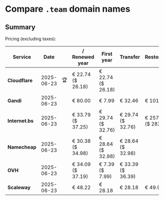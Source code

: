 # Compare `.team` domain names

## Summary

Pricing (excluding taxes):

| Service | Date |  | / Renewed year | First year | Transfer | Restoration |
|--|--|--|--|--|--|--|
| **Cloudflare** | 2025-06-23 | 🏆 | € 22.74<br>($ 26.18) | € 22.74<br>($ 26.18) |  |  |
| **Gandi** | 2025-06-23 |  | € 80.00 | € 7.99 | € 32.46 | € 101.06 |
| **Internet.bs** | 2025-06-23 |  | € 33.79<br>($ 37.25) | € 29.74<br>($ 32.76) | € 29.74<br>($ 32.76) | € 257.25<br>($ 283.45) |
| **Namecheap** | 2025-06-23 |  | € 30.38<br>($ 34.98) | € 28.64<br>($ 32.98) | € 28.64<br>($ 32.98) |  |
| **OVH** | 2025-06-23 |  | € 34.09<br>($ 37.19) | € 7.39<br>($ 7.99) | € 33.39<br>($ 36.39) |  |
| **Scaleway** | 2025-06-23 |  | € 48.22 | € 28.18 | € 28.18 | € 49.99 |
